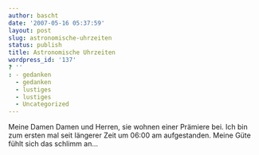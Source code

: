 ```yaml
---
author: bascht
date: '2007-05-16 05:37:59'
layout: post
slug: astronomische-uhrzeiten
status: publish
title: Astronomische Uhrzeiten
wordpress_id: '137'
? ''
: - gedanken
  - gedanken
  - lustiges
  - lustiges
  - Uncategorized
---
```


Meine Damen Damen und Herren, sie wohnen einer Prämiere bei. Ich
bin zum ersten mal seit längerer Zeit um 06:00 am aufgestanden.
Meine Güte fühlt sich das schlimm an...


